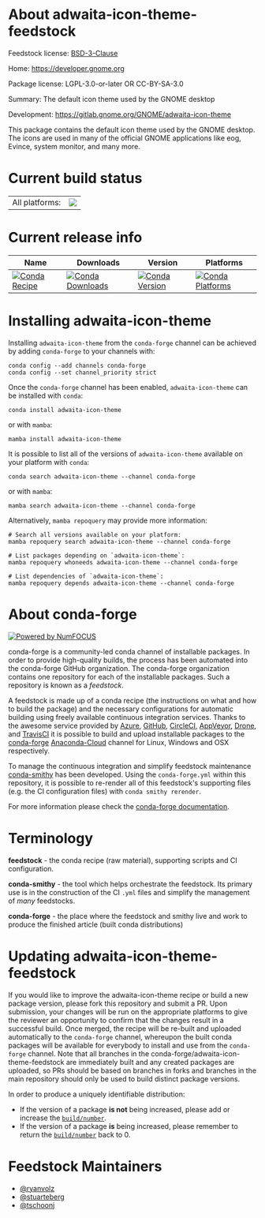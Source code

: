 About adwaita-icon-theme-feedstock
==================================

Feedstock license: [BSD-3-Clause](https://github.com/conda-forge/adwaita-icon-theme-feedstock/blob/main/LICENSE.txt)

Home: https://developer.gnome.org

Package license: LGPL-3.0-or-later OR CC-BY-SA-3.0

Summary: The default icon theme used by the GNOME desktop

Development: https://gitlab.gnome.org/GNOME/adwaita-icon-theme

This package contains the default icon theme used by the GNOME desktop.
The icons are used in many of the official GNOME applications like eog,
Evince, system monitor, and many more.


Current build status
====================


<table><tr><td>All platforms:</td>
    <td>
      <a href="https://dev.azure.com/conda-forge/feedstock-builds/_build/latest?definitionId=9564&branchName=main">
        <img src="https://dev.azure.com/conda-forge/feedstock-builds/_apis/build/status/adwaita-icon-theme-feedstock?branchName=main">
      </a>
    </td>
  </tr>
</table>

Current release info
====================

| Name | Downloads | Version | Platforms |
| --- | --- | --- | --- |
| [![Conda Recipe](https://img.shields.io/badge/recipe-adwaita--icon--theme-green.svg)](https://anaconda.org/conda-forge/adwaita-icon-theme) | [![Conda Downloads](https://img.shields.io/conda/dn/conda-forge/adwaita-icon-theme.svg)](https://anaconda.org/conda-forge/adwaita-icon-theme) | [![Conda Version](https://img.shields.io/conda/vn/conda-forge/adwaita-icon-theme.svg)](https://anaconda.org/conda-forge/adwaita-icon-theme) | [![Conda Platforms](https://img.shields.io/conda/pn/conda-forge/adwaita-icon-theme.svg)](https://anaconda.org/conda-forge/adwaita-icon-theme) |

Installing adwaita-icon-theme
=============================

Installing `adwaita-icon-theme` from the `conda-forge` channel can be achieved by adding `conda-forge` to your channels with:

```
conda config --add channels conda-forge
conda config --set channel_priority strict
```

Once the `conda-forge` channel has been enabled, `adwaita-icon-theme` can be installed with `conda`:

```
conda install adwaita-icon-theme
```

or with `mamba`:

```
mamba install adwaita-icon-theme
```

It is possible to list all of the versions of `adwaita-icon-theme` available on your platform with `conda`:

```
conda search adwaita-icon-theme --channel conda-forge
```

or with `mamba`:

```
mamba search adwaita-icon-theme --channel conda-forge
```

Alternatively, `mamba repoquery` may provide more information:

```
# Search all versions available on your platform:
mamba repoquery search adwaita-icon-theme --channel conda-forge

# List packages depending on `adwaita-icon-theme`:
mamba repoquery whoneeds adwaita-icon-theme --channel conda-forge

# List dependencies of `adwaita-icon-theme`:
mamba repoquery depends adwaita-icon-theme --channel conda-forge
```


About conda-forge
=================

[![Powered by
NumFOCUS](https://img.shields.io/badge/powered%20by-NumFOCUS-orange.svg?style=flat&colorA=E1523D&colorB=007D8A)](https://numfocus.org)

conda-forge is a community-led conda channel of installable packages.
In order to provide high-quality builds, the process has been automated into the
conda-forge GitHub organization. The conda-forge organization contains one repository
for each of the installable packages. Such a repository is known as a *feedstock*.

A feedstock is made up of a conda recipe (the instructions on what and how to build
the package) and the necessary configurations for automatic building using freely
available continuous integration services. Thanks to the awesome service provided by
[Azure](https://azure.microsoft.com/en-us/services/devops/), [GitHub](https://github.com/),
[CircleCI](https://circleci.com/), [AppVeyor](https://www.appveyor.com/),
[Drone](https://cloud.drone.io/welcome), and [TravisCI](https://travis-ci.com/)
it is possible to build and upload installable packages to the
[conda-forge](https://anaconda.org/conda-forge) [Anaconda-Cloud](https://anaconda.org/)
channel for Linux, Windows and OSX respectively.

To manage the continuous integration and simplify feedstock maintenance
[conda-smithy](https://github.com/conda-forge/conda-smithy) has been developed.
Using the ``conda-forge.yml`` within this repository, it is possible to re-render all of
this feedstock's supporting files (e.g. the CI configuration files) with ``conda smithy rerender``.

For more information please check the [conda-forge documentation](https://conda-forge.org/docs/).

Terminology
===========

**feedstock** - the conda recipe (raw material), supporting scripts and CI configuration.

**conda-smithy** - the tool which helps orchestrate the feedstock.
                   Its primary use is in the construction of the CI ``.yml`` files
                   and simplify the management of *many* feedstocks.

**conda-forge** - the place where the feedstock and smithy live and work to
                  produce the finished article (built conda distributions)


Updating adwaita-icon-theme-feedstock
=====================================

If you would like to improve the adwaita-icon-theme recipe or build a new
package version, please fork this repository and submit a PR. Upon submission,
your changes will be run on the appropriate platforms to give the reviewer an
opportunity to confirm that the changes result in a successful build. Once
merged, the recipe will be re-built and uploaded automatically to the
`conda-forge` channel, whereupon the built conda packages will be available for
everybody to install and use from the `conda-forge` channel.
Note that all branches in the conda-forge/adwaita-icon-theme-feedstock are
immediately built and any created packages are uploaded, so PRs should be based
on branches in forks and branches in the main repository should only be used to
build distinct package versions.

In order to produce a uniquely identifiable distribution:
 * If the version of a package **is not** being increased, please add or increase
   the [``build/number``](https://docs.conda.io/projects/conda-build/en/latest/resources/define-metadata.html#build-number-and-string).
 * If the version of a package **is** being increased, please remember to return
   the [``build/number``](https://docs.conda.io/projects/conda-build/en/latest/resources/define-metadata.html#build-number-and-string)
   back to 0.

Feedstock Maintainers
=====================

* [@ryanvolz](https://github.com/ryanvolz/)
* [@stuarteberg](https://github.com/stuarteberg/)
* [@tschoonj](https://github.com/tschoonj/)

